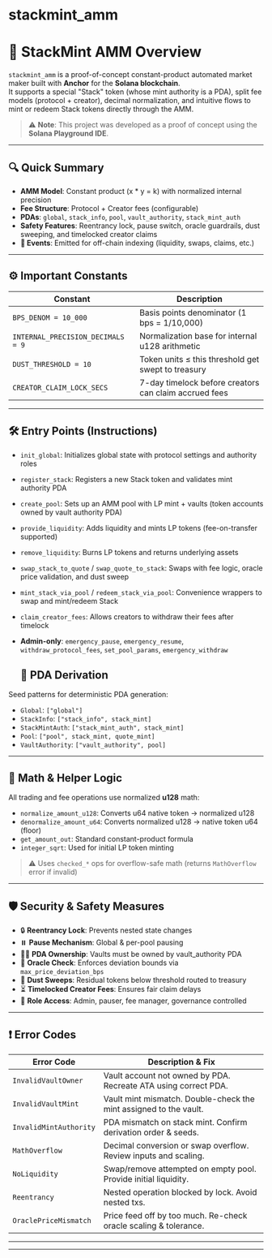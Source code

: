 # stackmint_amm

# 🚀 StackMint AMM Overview

`stackmint_amm` is a proof-of-concept constant-product automated market maker built with **Anchor** for the **Solana blockchain**.  
It supports a special "Stack" token (whose mint authority is a PDA), split fee models (protocol + creator), decimal normalization, and intuitive flows to mint or redeem Stack tokens directly through the AMM.

> ⚠️ **Note**: This project was developed as a proof of concept using the **Solana Playground IDE**.

---

## 🔍 Quick Summary

- **AMM Model**: Constant product (x * y = k) with normalized internal precision  
- **Fee Structure**: Protocol + Creator fees (configurable)  
- **PDAs**: `global`, `stack_info`, `pool`, `vault_authority`, `stack_mint_auth`  
- **Safety Features**: Reentrancy lock, pause switch, oracle guardrails, dust sweeping, and timelocked creator claims  
- **📡 Events**: Emitted for off-chain indexing (liquidity, swaps, claims, etc.)

---

## ⚙️ Important Constants

| Constant                     | Description                                                                 |
|-----------------------------|-----------------------------------------------------------------------------|
| `BPS_DENOM = 10_000`        | Basis points denominator (1 bps = 1/10,000)                                 |
| `INTERNAL_PRECISION_DECIMALS = 9` | Normalization base for internal u128 arithmetic                    |
| `DUST_THRESHOLD = 10`       | Token units ≤ this threshold get swept to treasury                         |
| `CREATOR_CLAIM_LOCK_SECS`   | 7-day timelock before creators can claim accrued fees                      |

---

## 🛠️ Entry Points (Instructions)

- `init_global`: Initializes global state with protocol settings and authority roles  
- `register_stack`: Registers a new Stack token and validates mint authority PDA  
- `create_pool`: Sets up an AMM pool with LP mint + vaults (token accounts owned by vault authority PDA)  
- `provide_liquidity`: Adds liquidity and mints LP tokens (fee-on-transfer supported)  
- `remove_liquidity`: Burns LP tokens and returns underlying assets  
- `swap_stack_to_quote` / `swap_quote_to_stack`: Swaps with fee logic, oracle price validation, and dust sweep  
- `mint_stack_via_pool` / `redeem_stack_via_pool`: Convenience wrappers to swap and mint/redeem Stack  
- `claim_creator_fees`: Allows creators to withdraw their fees after timelock  
- **Admin-only**: `emergency_pause`, `emergency_resume`, `withdraw_protocol_fees`, `set_pool_params`, `emergency_withdraw`

  ## 🧾 PDA Derivation

Seed patterns for deterministic PDA generation:

- `Global`: `["global"]`  
- `StackInfo`: `["stack_info", stack_mint]`  
- `StackMintAuth`: `["stack_mint_auth", stack_mint]`  
- `Pool`: `["pool", stack_mint, quote_mint]`  
- `VaultAuthority`: `["vault_authority", pool]`

---

## 🧮 Math & Helper Logic

All trading and fee operations use normalized **u128** math:

- `normalize_amount_u128`: Converts u64 native token → normalized u128  
- `denormalize_amount_u64`: Converts normalized u128 → native token u64 (floor)  
- `get_amount_out`: Standard constant-product formula  
- `integer_sqrt`: Used for initial LP token minting  

> ⚠️ Uses `checked_*` ops for overflow-safe math (returns `MathOverflow` error if invalid)

---

## 🛡️ Security & Safety Measures

- 🔒 **Reentrancy Lock**: Prevents nested state changes  
- ⏸️ **Pause Mechanism**: Global & per-pool pausing  
- 👮‍♂️ **PDA Ownership**: Vaults must be owned by vault_authority PDA  
- 🧮 **Oracle Check**: Enforces deviation bounds via `max_price_deviation_bps`  
- 💨 **Dust Sweeps**: Residual tokens below threshold routed to treasury  
- ⏳ **Timelocked Creator Fees**: Ensures fair claim delays  
- 🔑 **Role Access**: Admin, pauser, fee manager, governance controlled

---

## ❗ Error Codes

| Error Code              | Description & Fix |
|-------------------------|-------------------|
| `InvalidVaultOwner`     | Vault account not owned by PDA. Recreate ATA using correct PDA. |
| `InvalidVaultMint`      | Vault mint mismatch. Double-check the mint assigned to the vault. |
| `InvalidMintAuthority`  | PDA mismatch on stack mint. Confirm derivation order & seeds. |
| `MathOverflow`          | Decimal conversion or swap overflow. Review inputs and scaling. |
| `NoLiquidity`           | Swap/remove attempted on empty pool. Provide initial liquidity. |
| `Reentrancy`            | Nested operation blocked by lock. Avoid nested txs. |
| `OraclePriceMismatch`   | Price feed off by too much. Re-check oracle scaling & tolerance. |

---

---

